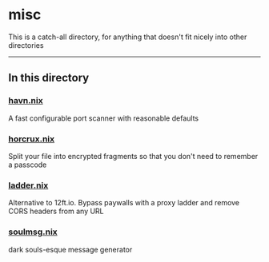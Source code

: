 # misc

This is a catch-all directory, for anything that doesn't fit nicely into other directories

---

## In this directory

### [havn.nix](./havn.nix)

A fast configurable port scanner with reasonable defaults

### [horcrux.nix](./horcrux.nix)

Split your file into encrypted fragments so that you don't need to remember a passcode

### [ladder.nix](./ladder.nix)

Alternative to 12ft.io. Bypass paywalls with a proxy ladder and remove CORS headers from any URL

### [soulmsg.nix](./soulmsg.nix)

dark souls-esque message generator
